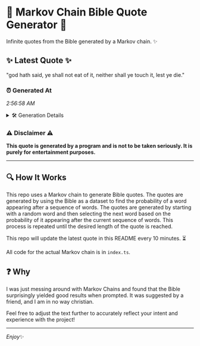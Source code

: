 # 📖 Markov Chain Bible Quote Generator 📖

Infinite quotes from the Bible generated by a Markov chain. ✨

## ✨ Latest Quote ✨
"god hath said, ye shall not eat of it, neither shall ye touch it, lest ye die."

### ⏰ Generated At
*2:56:58 AM*

<details>
    <summary>🛠️ Generation Details</summary>
    <p>
        <strong>🌱 Seed:</strong> god<br>
        <strong>🔄 Iterations:</strong> 16<br>
        <strong>📜 Context History:</strong><br>[ god ]: hath<br>[ god, hath ]: said,<br>[ god, hath, said, ]: ye<br>[ god, hath, said,, ye ]: shall<br>[ god, hath, said,, ye, shall ]: not<br>[ god, hath, said,, ye, shall, not ]: eat<br>[ hath, said,, ye, shall, not, eat ]: of<br>[ said,, ye, shall, not, eat, of ]: it,<br>[ ye, shall, not, eat, of, it, ]: neither<br>[ shall, not, eat, of, it,, neither ]: shall<br>[ not, eat, of, it,, neither, shall ]: ye<br>[ eat, of, it,, neither, shall, ye ]: touch<br>[ of, it,, neither, shall, ye, touch ]: it,<br>[ it,, neither, shall, ye, touch, it, ]: lest<br>[ neither, shall, ye, touch, it,, lest ]: ye<br>[ shall, ye, touch, it,, lest, ye ]: die.<br>
    </p>
</details>

### ⚠️ Disclaimer ⚠️
**This quote is generated by a program and is not to be taken seriously. It is purely for entertainment purposes.**

---

## 🔍 How It Works

This repo uses a Markov chain to generate Bible quotes. The quotes are generated by using the Bible as a dataset to find the probability of a word appearing after a sequence of words. The quotes are generated by starting with a random word and then selecting the next word based on the probability of it appearing after the current sequence of words. This process is repeated until the desired length of the quote is reached.

This repo will update the latest quote in this README every 10 minutes. ⏳

All code for the actual Markov chain is in `index.ts`.

## ❓ Why

I was just messing around with Markov Chains and found that the Bible surprisingly yielded good results when prompted. 
It was suggested by a friend, and I am in no way christian.

Feel free to adjust the text further to accurately reflect your intent and experience with the project!

---

*Enjoy*✨
